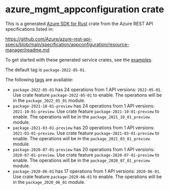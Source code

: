 # azure_mgmt_appconfiguration crate

This is a generated [Azure SDK for Rust](https://github.com/Azure/azure-sdk-for-rust) crate from the Azure REST API specifications listed in:

https://github.com/Azure/azure-rest-api-specs/blob/main/specification/appconfiguration/resource-manager/readme.md

To get started with these generated service crates, see the [examples](https://github.com/Azure/azure-sdk-for-rust/blob/main/services/README.md#examples).

The default tag is `package-2022-05-01`.

The following [tags](https://github.com/Azure/azure-sdk-for-rust/blob/main/services/tags.md) are available:

- `package-2022-05-01` has 24 operations from 1 API versions: `2022-05-01`. Use crate feature `package-2022-05-01` to enable. The operations will be in the `package_2022_05_01` module.
- `package-2021-10-01-preview` has 24 operations from 1 API versions: `2021-10-01-preview`. Use crate feature `package-2021-10-01-preview` to enable. The operations will be in the `package_2021_10_01_preview` module.
- `package-2021-03-01-preview` has 20 operations from 1 API versions: `2021-03-01-preview`. Use crate feature `package-2021-03-01-preview` to enable. The operations will be in the `package_2021_03_01_preview` module.
- `package-2020-07-01-preview` has 20 operations from 1 API versions: `2020-07-01-preview`. Use crate feature `package-2020-07-01-preview` to enable. The operations will be in the `package_2020_07_01_preview` module.
- `package-2020-06-01` has 17 operations from 1 API versions: `2020-06-01`. Use crate feature `package-2020-06-01` to enable. The operations will be in the `package_2020_06_01` module.